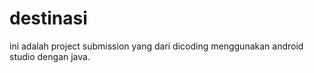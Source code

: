 # destinasi

ini adalah project submission yang dari dicoding menggunakan android studio dengan java.
